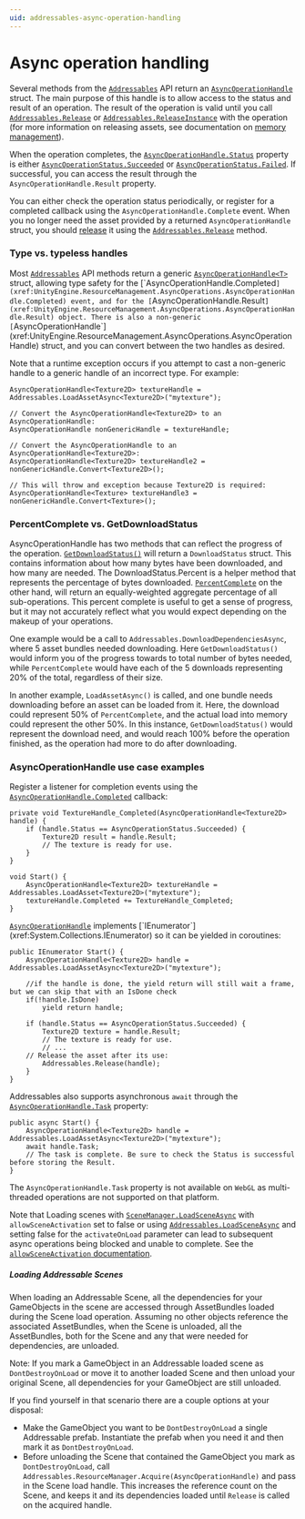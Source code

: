 ```yaml
---
uid: addressables-async-operation-handling
---
```

# Async operation handling
Several methods from the [`Addressables`](xref:UnityEngine.AddressableAssets.Addressables) API return an [`AsyncOperationHandle`](xref:UnityEngine.ResourceManagement.AsyncOperations.AsyncOperationHandle) struct. The main purpose of this handle is to allow access to the status and result of an operation. The result of the operation is valid until you call [`Addressables.Release`](xref:UnityEngine.AddressableAssets.Addressables.Release(UnityEngine.ResourceManagement.AsyncOperations.AsyncOperationHandle)) or [`Addressables.ReleaseInstance`](xref:UnityEngine.AddressableAssets.Addressables.ReleaseInstance(UnityEngine.GameObject)) with the operation (for more information on releasing assets, see documentation on [memory management](MemoryManagement.md)).

When the operation completes, the [`AsyncOperationHandle.Status`](xref:UnityEngine.ResourceManagement.AsyncOperations.AsyncOperationHandle) property is either [`AsyncOperationStatus.Succeeded`](xref:UnityEngine.ResourceManagement.AsyncOperations.AsyncOperationStatus) or [`AsyncOperationStatus.Failed`](xref:UnityEngine.ResourceManagement.AsyncOperations.AsyncOperationStatus). If successful, you can access the result through the `AsyncOperationHandle.Result` property.

You can either check the operation status periodically, or register for a completed callback using the `AsyncOperationHandle.Complete` event. When you no longer need the asset provided by a returned `AsyncOperationHandle` struct, you should [release](MemoryManagement.md) it using the [`Addressables.Release`](xref:UnityEngine.AddressableAssets.Addressables.Release(UnityEngine.ResourceManagement.AsyncOperations.AsyncOperationHandle)) method.

### Type vs. typeless handles
Most [`Addressables`](xref:UnityEngine.AddressableAssets.Addressables) API methods return a generic [`AsyncOperationHandle<T>`](xref:UnityEngine.ResourceManagement.AsyncOperations.AsyncOperationHandle`1) struct, allowing type safety for the [`AsyncOperationHandle.Completed`](xref:UnityEngine.ResourceManagement.AsyncOperations.AsyncOperationHandle.Completed) event, and for the [`AsyncOperationHandle.Result`](xref:UnityEngine.ResourceManagement.AsyncOperations.AsyncOperationHandle.Result) object. There is also a non-generic [`AsyncOperationHandle`](xref:UnityEngine.ResourceManagement.AsyncOperations.AsyncOperationHandle) struct, and you can convert between the two handles as desired. 

Note that a runtime exception occurs if you attempt to cast a non-generic handle to a generic handle of an incorrect type. For example:

```
AsyncOperationHandle<Texture2D> textureHandle = Addressables.LoadAssetAsync<Texture2D>("mytexture");

// Convert the AsyncOperationHandle<Texture2D> to an AsyncOperationHandle:
AsyncOperationHandle nonGenericHandle = textureHandle;

// Convert the AsyncOperationHandle to an AsyncOperationHandle<Texture2D>:
AsyncOperationHandle<Texture2D> textureHandle2 = nonGenericHandle.Convert<Texture2D>();

// This will throw and exception because Texture2D is required:
AsyncOperationHandle<Texture> textureHandle3 = nonGenericHandle.Convert<Texture>();
```

### PercentComplete vs. GetDownloadStatus
AsyncOperationHandle has two methods that can reflect the progress of the operation.
[`GetDownloadStatus()`](xref:UnityEngine.ResourceManagement.AsyncOperations.AsyncOperationHandle.GetDownloadStatus) will return a `DownloadStatus` struct. This contains information about how many bytes have been downloaded, and how many are needed.  The DownloadStatus.Percent is a helper method that represents the percentage of bytes downloaded. 
[`PercentComplete`](xref:UnityEngine.ResourceManagement.AsyncOperations.AsyncOperationHandle.PercentComplete) on the other hand, will return an equally-weighted aggregate percentage of all sub-operations. This percent complete is useful to get a sense of progress, but it may not accurately reflect what you would expect depending on the makeup of your operations.

One example would be a call to `Addressables.DownloadDependenciesAsync`, where 5 asset bundles needed downloading. Here `GetDownloadStatus()` would inform you of the progress towards to total number of bytes needed, while `PercentComplete` would have each of the 5 downloads representing 20% of the total, regardless of their size.

In another example, `LoadAssetAsync()` is called, and one bundle needs downloading before an asset can be loaded from it. Here, the download could represent 50% of `PercentComplete`, and the actual load into memory could represent the other 50%. In this instance, `GetDownloadStatus()` would represent the download need, and would reach 100% before the operation finished, as the operation had more to do after downloading.

### AsyncOperationHandle use case examples
Register a listener for completion events using the [`AsyncOperationHandle.Completed`](xref:UnityEngine.ResourceManagement.AsyncOperations.AsyncOperationHandle.Completed) callback:

```
private void TextureHandle_Completed(AsyncOperationHandle<Texture2D> handle) {
    if (handle.Status == AsyncOperationStatus.Succeeded) {
        Texture2D result = handle.Result;
        // The texture is ready for use.
    }
}

void Start() {
    AsyncOperationHandle<Texture2D> textureHandle = Addressables.LoadAsset<Texture2D>("mytexture");
    textureHandle.Completed += TextureHandle_Completed;
}
```

[`AsyncOperationHandle`](xref:UnityEngine.ResourceManagement.AsyncOperations.AsyncOperationHandle`1) implements [`IEnumerator`](xref:System.Collections.IEnumerator) so it can be yielded in coroutines:

```
public IEnumerator Start() {
    AsyncOperationHandle<Texture2D> handle = Addressables.LoadAssetAsync<Texture2D>("mytexture");
	
	//if the handle is done, the yield return will still wait a frame, but we can skip that with an IsDone check
	if(!handle.IsDone)
		yield return handle;
		
    if (handle.Status == AsyncOperationStatus.Succeeded) {
        Texture2D texture = handle.Result;
        // The texture is ready for use.
        // ...
	// Release the asset after its use:
        Addressables.Release(handle);
    }
}
```

Addressables also supports asynchronous `await` through the [`AsyncOperationHandle.Task`](xref:UnityEngine.ResourceManagement.AsyncOperations.AsyncOperationHandle.Task) property:

```
public async Start() {
    AsyncOperationHandle<Texture2D> handle = Addressables.LoadAssetAsync<Texture2D>("mytexture");
    await handle.Task;
    // The task is complete. Be sure to check the Status is successful before storing the Result.
}
```
The `AsyncOperationHandle.Task` property is not available on `WebGL` as multi-threaded operations are not supported on that platform.

Note that Loading scenes with [`SceneManager.LoadSceneAsync`](https://docs.unity3d.com/ScriptReference/SceneManagement.SceneManager.LoadSceneAsync.html) with `allowSceneActivation` set to false or using [`Addressables.LoadSceneAsync`](xref:UnityEngine.AddressableAssets.Addressables.LoadSceneAsync(System.Object,UnityEngine.SceneManagement.LoadSceneMode,System.Boolean,System.Int32)) and setting false for the `activateOnLoad` parameter can lead to subsequent async operations being blocked and unable to complete.  See the [`allowSceneActivation` documentation](https://docs.unity3d.com/ScriptReference/AsyncOperation-allowSceneActivation.html).

##### Loading Addressable Scenes
When loading an Addressable Scene, all the dependencies for your GameObjects in the scene are accessed through AssetBundles loaded during the Scene load operation.  Assuming no other objects reference the associated AssetBundles, when the Scene is unloaded, all the AssetBundles, both for the Scene and any that were needed for dependencies, are unloaded.

Note: If you mark a GameObject in an Addressable loaded scene as `DontDestroyOnLoad` or move it to another loaded Scene and then unload your original Scene, all dependencies for your GameObject are still unloaded.

If you find yourself in that scenario there are a couple options at your disposal:
- Make the GameObject you want to be `DontDestroyOnLoad` a single Addressable prefab.  Instantiate the prefab when you need it and then mark it as `DontDestroyOnLoad`.
- Before unloading the Scene that contained the GameObject you mark as `DontDestroyOnLoad`, call `Addressables.ResourceManager.Acquire(AsyncOperationHandle)` and pass in the Scene load handle.  This increases the reference count on the Scene, and keeps it and its dependencies loaded until `Release` is called on the acquired handle.

